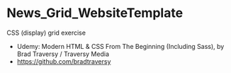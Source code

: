 # News_Grid_WebsiteTemplate
CSS (display) grid exercise

- Udemy: Modern HTML & CSS From The Beginning (Including Sass), by Brad Traversy / Traversy Media
- https://github.com/bradtraversy
